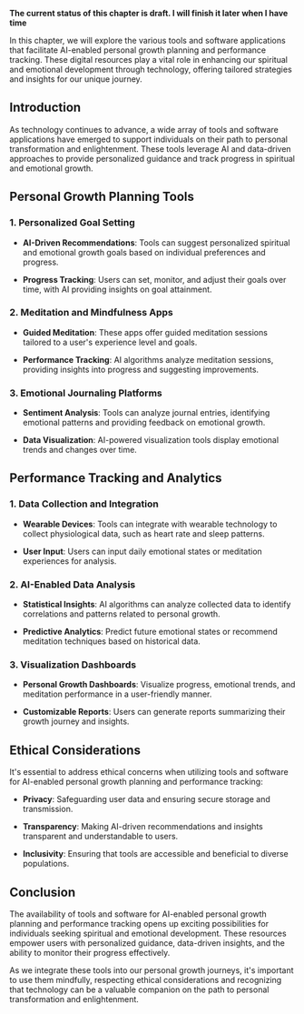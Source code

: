 **The current status of this chapter is draft. I will finish it later when I have time**

In this chapter, we will explore the various tools and software applications that facilitate AI-enabled personal growth planning and performance tracking. These digital resources play a vital role in enhancing our spiritual and emotional development through technology, offering tailored strategies and insights for our unique journey.

Introduction
------------

As technology continues to advance, a wide array of tools and software applications have emerged to support individuals on their path to personal transformation and enlightenment. These tools leverage AI and data-driven approaches to provide personalized guidance and track progress in spiritual and emotional growth.

Personal Growth Planning Tools
------------------------------

### 1. **Personalized Goal Setting**

* **AI-Driven Recommendations**: Tools can suggest personalized spiritual and emotional growth goals based on individual preferences and progress.

* **Progress Tracking**: Users can set, monitor, and adjust their goals over time, with AI providing insights on goal attainment.

### 2. **Meditation and Mindfulness Apps**

* **Guided Meditation**: These apps offer guided meditation sessions tailored to a user's experience level and goals.

* **Performance Tracking**: AI algorithms analyze meditation sessions, providing insights into progress and suggesting improvements.

### 3. **Emotional Journaling Platforms**

* **Sentiment Analysis**: Tools can analyze journal entries, identifying emotional patterns and providing feedback on emotional growth.

* **Data Visualization**: AI-powered visualization tools display emotional trends and changes over time.

Performance Tracking and Analytics
----------------------------------

### 1. **Data Collection and Integration**

* **Wearable Devices**: Tools can integrate with wearable technology to collect physiological data, such as heart rate and sleep patterns.

* **User Input**: Users can input daily emotional states or meditation experiences for analysis.

### 2. **AI-Enabled Data Analysis**

* **Statistical Insights**: AI algorithms can analyze collected data to identify correlations and patterns related to personal growth.

* **Predictive Analytics**: Predict future emotional states or recommend meditation techniques based on historical data.

### 3. **Visualization Dashboards**

* **Personal Growth Dashboards**: Visualize progress, emotional trends, and meditation performance in a user-friendly manner.

* **Customizable Reports**: Users can generate reports summarizing their growth journey and insights.

Ethical Considerations
----------------------

It's essential to address ethical concerns when utilizing tools and software for AI-enabled personal growth planning and performance tracking:

* **Privacy**: Safeguarding user data and ensuring secure storage and transmission.

* **Transparency**: Making AI-driven recommendations and insights transparent and understandable to users.

* **Inclusivity**: Ensuring that tools are accessible and beneficial to diverse populations.

Conclusion
----------

The availability of tools and software for AI-enabled personal growth planning and performance tracking opens up exciting possibilities for individuals seeking spiritual and emotional development. These resources empower users with personalized guidance, data-driven insights, and the ability to monitor their progress effectively.

As we integrate these tools into our personal growth journeys, it's important to use them mindfully, respecting ethical considerations and recognizing that technology can be a valuable companion on the path to personal transformation and enlightenment.
